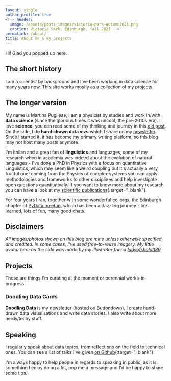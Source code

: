 ```yaml
---
layout: single
author_profile: true
<!-- header:
  image: /assets/posts_images/victoria-park-autumn2021.png
  caption: Victoria Park, Edinburgh, fall 2021 -->
permalink: /about/
title: About me & my projects
---
```


Hi! Glad you popped up here.

## The short history

I am a scientist by background and I've been working in data science for many years now. This site works mostly as a collection of my projects.

## The longer version

My name is Martina Pugliese, I am a physicist by studies and work in/with **data science** (since the glorious times it was uncool, the pre-2010s era). I love **science**, you can read some of my thinking and journey in this <a href="{{ site.url }}/crossing-the-barriers" target="_blank">old post</a>. On the side, I do **hand-drawn data vizs** which I share on my [newsletter](https://buttondown.email/martinapugliese). Since I started it, it has become my primary writing platform, so this blog may not host many posts anymore.

I'm Italian and a great fan of **linguistics** and languages, some of my research when in academia was indeed about the evolution of natural languages - I've done a PhD in Physics with a focus on quantitative Linguistics, which may seem like a weird coupling but it's actually a very fruitful one: coming from the Physics of complex systems you can apply methodologies and frameworks to other disciplines and help investigate open questions quantitatively. If you want to know more about my research you can have a look at my [scientific publications](https://github.com/martinapugliese/martinapugliese/blob/main/scientific_publications.md){:target="_blank"}.

For four years I ran, together with some wonderful co-orgs, the Edinburgh chapter of [PyData meetup](https://www.meetup.com/PyData-Edinburgh), which has been a dazzling journey - lots learned, lots of fun, many good chats.

## Disclaimers

_All images/photos shown on this blog are mine unless otherwise specified, and credited. In some cases, I've used free-to-reuse imagery. My little avatar here on the side was made by my illustrator friend <a href="https://www.instagram.com/ladyofshalott89/" target="_blank">ladyofshalott89</a>._

## Projects

These are things I'm curating at the moment or perennial works-in-progress.

### Doodling Data Cards

[**Doodling Data**](https://buttondown.email/martinapugliese) is my newsletter (hosted on Buttondown), I create hand-drawn data visualisations and write data stories. I also write about more nerdy/techy stuff.

## Speaking

I regularly speak about data topics, from reflections on the field to technical ones. You can see a list of talks I've given [on Github](https://github.com/martinapugliese/martinapugliese/blob/main/speaking.md){:target="_blank"}.

I'm always happy to help people in regards to speaking in public, as it is something I enjoy doing a lot, pop me a message and I'd be happy to share some tips.
